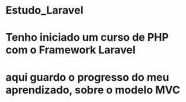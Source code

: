 # Estudo_Laravel

# Tenho iniciado um curso de PHP com o Framework Laravel
# aqui guardo o progresso do meu aprendizado, sobre o modelo MVC
